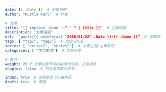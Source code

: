 ```yaml
---
date: {{ .Date }}  # 创建日期
author: "Rustle Karl"  # 作者

# 文章
title: "{{ replace .Name "-" " " | title }}"  # 文章标题
description: "文章描述"
url:  "posts/{{ dateFormat "2006/01/02" .Date }}/{{ .Name }}"  # 设置网页链接，默认使用文件名
tags: [ "tag1", "tag2"]  # 自定义标签
series: [ "series1", "series2"]  # 文章主题/文章系列
categories: [ "学习笔记"]  # 文章分类

# 章节
weight: 20 # 文章在章节中的排序优先级，正序排序
chapter: false  # 将页面设置为章节

index: true  # 文章是否可以被索引
draft: true  # 草稿
---
```

